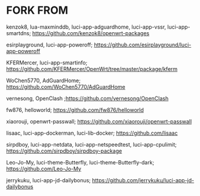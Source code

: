 # FORK FROM

kenzok8, lua-maxminddb, luci-app-adguardhome, luci-app-vssr, luci-app-smartdns; https://github.com/kenzok8/openwrt-packages

esirplayground, luci-app-poweroff; https://github.com/esirplayground/luci-app-poweroff

KFERMercer, luci-app-smartinfo; https://github.com/KFERMercer/OpenWrt/tree/master/package/kferm

WoChen5770, AdGuardHome; https://github.com/WoChen5770/AdGuardHome

vernesong, OpenClash ;https://github.com/vernesong/OpenClash

fw876, helloworld; https://github.com/fw876/helloworld

xiaorouji, openwrt-passwall; https://github.com/xiaorouji/openwrt-passwall

lisaac, luci-app-dockerman, luci-lib-docker; https://github.com/lisaac

sirpdboy, luci-app-netdata, luci-app-netspeedtest, luci-app-cpulimit; https://github.com/sirpdboy/sirpdboy-package

Leo-Jo-My, luci-theme-Butterfly, luci-theme-Butterfly-dark; https://github.com/Leo-Jo-My

jerrykuku, luci-app-jd-dailybonus; https://github.com/jerrykuku/luci-app-jd-dailybonus
